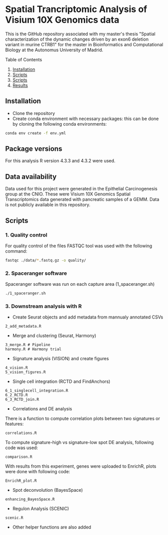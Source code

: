 # Spatial Trancriptomic Analysis of Visium 10X Genomics data

This is the GitHub repository associated with my master's thesis "Spatial characterization of the dynamic changes driven by an exon6 deletion variant in murine CTRB1" for the master in Bioinformatics and Computational Biology at the Autonomus University of Madrid.


<summary>Table of Contents</summary>
  <ol>
    <li><a href="#Installation">Installation</a></li>
    <li><a href="#Data availability">Scripts</a></li>
    <li><a href="#Scripts">Scripts</a></li>
    <li><a href="#Results">Results</a></li>
  </ol>



## Installation

- Clone the repository
- Create conda environment with necessary packages: this can be done by cloning the following conda environments:

```bash
conda env create -f env.yml
```

## Package versions

For this analysis R version 4.3.3 and 4.3.2 were used.


## Data availability

Data used for this project were generated in the Epithelial Carcinogenesis group at the CNIO. 
These were Visium 10X Genomics Spatial Transcriptomics data generated with pancreatic samples of a GEMM.
Data is not publicly available in this repository.

## Scripts

### 1. Quality control

For quality control of the files FASTQC tool was used with the following command:

```bash
fastqc ./data/*.fastq.gz -o quality/ 
```

### 2. Spaceranger software

Spaceranger software was run on each capture area (1_spaceranger.sh)

```bash
./1_spaceranger.sh
```

### 3. Downstream analysis with R
  - Create Seurat objects and add metadata from mannualy annotated CSVs
```{R}
2_add_metadata.R
```
  - Merge and clustering (Seurat, Harmony)
```{R}
3_merge.R # Pipeline
harmony.R # Harmony trial
```
  - Signature analysis  (VISION) and create figures
```{R}
4_vision.R
5_vision_figures.R
```    
  - Single cell integration (RCTD and FindAnchors)
```{R}
6_1_singlecell_integration.R
6_2_RCTD.R
6_3_RCTD_join.R
```  
  - Correlations and DE analysis

There is a function to compute correlation plots between two signatures or features:
```{R}
correlations.R
```      
To compute signature-high vs signature-low spot DE analysis, following code was used:
```{R}
comparison.R
```     
With results from this experiment, genes were uploaded to EnrichR, plots were done with following code:
```{R}
EnrichR_plot.R
```     

  - Spot deconvolution (BayesSpace)
```{R}
enhancing_BayesSpace.R
```  
  - Regulon Analysis (SCENIC)
```{R}
scenic.R
```
  - Other helper functions are also added


